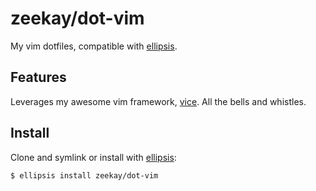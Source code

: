 # zeekay/dot-vim
My vim dotfiles, compatible with [ellipsis][ellipsis].

## Features
Leverages my awesome vim framework, [vice][vice]. All the bells and whistles.

## Install
Clone and symlink or install with [ellipsis][ellipsis]:

```
$ ellipsis install zeekay/dot-vim
```

[ellipsis]: http://ellipsis.sh
[vim]:      http://www.vim.org
[vice]:     https://github.com/zeekay/vice
